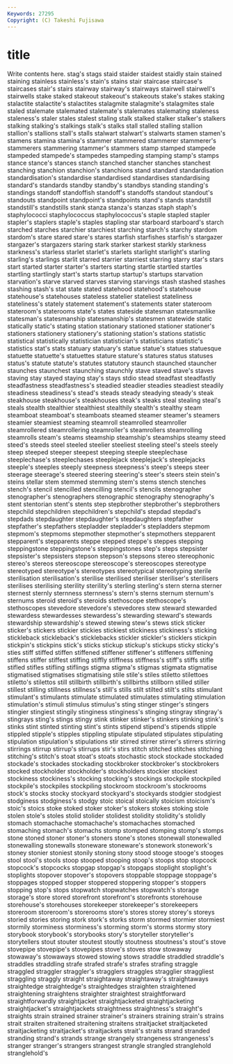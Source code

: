 ```yaml
---
Keywords: 27295 
Copyright: (C) Takeshi Fujisawa
---
```


# title

Write contents here.
 stag's stags staid staider staidest staidly stain stained staining
stainless stainless's stain's stains stair staircase staircase's staircases stair's stairs
stairway stairway's stairways stairwell stairwell's stairwells stake staked stakeout stakeout's
stakeouts stake's stakes staking stalactite stalactite's stalactites stalagmite stalagmite's stalagmites
stale staled stalemate stalemated stalemate's stalemates stalemating staleness staleness's staler
stales stalest staling stalk stalked stalker stalker's stalkers stalking stalking's
stalkings stalk's stalks stall stalled stalling stallion stallion's stallions stall's
stalls stalwart stalwart's stalwarts stamen stamen's stamens stamina stamina's stammer
stammered stammerer stammerer's stammerers stammering stammer's stammers stamp stamped stampede
stampeded stampede's stampedes stampeding stamping stamp's stamps stance stance's stances
stanch stanched stancher stanches stanchest stanching stanchion stanchion's stanchions stand
standard standardisation standardisation's standardise standardised standardises standardising standard's standards standby
standby's standbys standing standing's standings standoff standoffish standoff's standoffs standout
standout's standouts standpoint standpoint's standpoints stand's stands standstill standstill's standstills
stank stanza stanza's stanzas staph staph's staphylococci staphylococcus staphylococcus's staple
stapled stapler stapler's staplers staple's staples stapling star starboard starboard's
starch starched starches starchier starchiest starching starch's starchy stardom stardom's
stare stared stare's stares starfish starfishes starfish's stargazer stargazer's stargazers
staring stark starker starkest starkly starkness starkness's starless starlet starlet's
starlets starlight starlight's starling starling's starlings starlit starred starrier starriest
starring starry star's stars start started starter starter's starters starting
startle startled startles startling startlingly start's starts startup startup's startups
starvation starvation's starve starved starves starving starvings stash stashed stashes
stashing stash's stat state stated statehood statehood's statehouse statehouse's statehouses
stateless statelier stateliest stateliness stateliness's stately statement statement's statements stater
stateroom stateroom's staterooms state's states stateside statesman statesmanlike statesman's statesmanship
statesmanship's statesmen statewide static statically static's stating station stationary stationed
stationer stationer's stationers stationery stationery's stationing station's stations statistic statistical
statistically statistician statistician's statisticians statistic's statistics stat's stats statuary statuary's
statue statue's statues statuesque statuette statuette's statuettes stature stature's statures
status statuses status's statute statute's statutes statutory staunch staunched stauncher
staunches staunchest staunching staunchly stave staved stave's staves staving stay
stayed staying stay's stays stdio stead steadfast steadfastly steadfastness steadfastness's
steadied steadier steadies steadiest steadily steadiness steadiness's stead's steads steady
steadying steady's steak steakhouse steakhouse's steakhouses steak's steaks steal stealing
steal's steals stealth stealthier stealthiest stealthily stealth's stealthy steam steamboat
steamboat's steamboats steamed steamer steamer's steamers steamier steamiest steaming steamroll
steamrolled steamroller steamrollered steamrollering steamroller's steamrollers steamrolling steamrolls steam's steams
steamship steamship's steamships steamy steed steed's steeds steel steeled steelier
steeliest steeling steel's steels steely steep steeped steeper steepest steeping
steeple steeplechase steeplechase's steeplechases steeplejack steeplejack's steeplejacks steeple's steeples steeply
steepness steepness's steep's steeps steer steerage steerage's steered steering steering's
steer's steers stein stein's steins stellar stem stemmed stemming stem's
stems stench stenches stench's stencil stencilled stencilling stencil's stencils stenographer
stenographer's stenographers stenographic stenography stenography's stent stentorian stent's stents step
stepbrother stepbrother's stepbrothers stepchild stepchildren stepchildren's stepchild's stepdad stepdad's stepdads
stepdaughter stepdaughter's stepdaughters stepfather stepfather's stepfathers stepladder stepladder's stepladders stepmom
stepmom's stepmoms stepmother stepmother's stepmothers stepparent stepparent's stepparents steppe stepped
steppe's steppes stepping steppingstone steppingstone's steppingstones step's steps stepsister stepsister's
stepsisters stepson stepson's stepsons stereo stereophonic stereo's stereos stereoscope stereoscope's
stereoscopes stereotype stereotyped stereotype's stereotypes stereotypical stereotyping sterile sterilisation sterilisation's
sterilise sterilised steriliser steriliser's sterilisers sterilises sterilising sterility sterility's sterling
sterling's stern sterna sterner sternest sternly sternness sternness's stern's sterns
sternum sternum's sternums steroid steroid's steroids stethoscope stethoscope's stethoscopes stevedore
stevedore's stevedores stew steward stewarded stewardess stewardesses stewardess's stewarding steward's
stewards stewardship stewardship's stewed stewing stew's stews stick sticker sticker's
stickers stickier stickies stickiest stickiness stickiness's sticking stickleback stickleback's sticklebacks
stickler stickler's sticklers stickpin stickpin's stickpins stick's sticks stickup stickup's
stickups sticky sticky's sties stiff stiffed stiffen stiffened stiffener stiffener's
stiffeners stiffening stiffens stiffer stiffest stiffing stiffly stiffness stiffness's stiff's
stiffs stifle stifled stifles stifling stiflings stigma stigma's stigmas stigmata
stigmatise stigmatised stigmatises stigmatising stile stile's stiles stiletto stilettoes stiletto's
stilettos still stillbirth stillbirth's stillbirths stillborn stilled stiller stillest stilling
stillness stillness's still's stills stilt stilted stilt's stilts stimulant stimulant's
stimulants stimulate stimulated stimulates stimulating stimulation stimulation's stimuli stimulus stimulus's
sting stinger stinger's stingers stingier stingiest stingily stinginess stinginess's stinging
stingray stingray's stingrays sting's stings stingy stink stinker stinker's stinkers
stinking stink's stinks stint stinted stinting stint's stints stipend stipend's
stipends stipple stippled stipple's stipples stippling stipulate stipulated stipulates stipulating
stipulation stipulation's stipulations stir stirred stirrer stirrer's stirrers stirring stirrings
stirrup stirrup's stirrups stir's stirs stitch stitched stitches stitching stitching's
stitch's stoat stoat's stoats stochastic stock stockade stockaded stockade's stockades
stockading stockbroker stockbroker's stockbrokers stocked stockholder stockholder's stockholders stockier stockiest
stockiness stockiness's stocking stocking's stockings stockpile stockpiled stockpile's stockpiles stockpiling
stockroom stockroom's stockrooms stock's stocks stocky stockyard stockyard's stockyards stodgier
stodgiest stodginess stodginess's stodgy stoic stoical stoically stoicism stoicism's stoic's
stoics stoke stoked stoker stoker's stokers stokes stoking stole stolen
stole's stoles stolid stolider stolidest stolidity stolidity's stolidly stomach stomachache
stomachache's stomachaches stomached stomaching stomach's stomachs stomp stomped stomping stomp's
stomps stone stoned stoner stoner's stoners stone's stones stonewall stonewalled
stonewalling stonewalls stoneware stoneware's stonework stonework's stoney stonier stoniest stonily
stoning stony stood stooge stooge's stooges stool stool's stools stoop
stooped stooping stoop's stoops stop stopcock stopcock's stopcocks stopgap stopgap's
stopgaps stoplight stoplight's stoplights stopover stopover's stopovers stoppable stoppage stoppage's
stoppages stopped stopper stoppered stoppering stopper's stoppers stopping stop's stops
stopwatch stopwatches stopwatch's storage storage's store stored storefront storefront's storefronts
storehouse storehouse's storehouses storekeeper storekeeper's storekeepers storeroom storeroom's storerooms store's
stores storey storey's storeys storied stories storing stork stork's storks
storm stormed stormier stormiest stormily storminess storminess's storming storm's storms
stormy story storybook storybook's storybooks story's storyteller storyteller's storytellers stout
stouter stoutest stoutly stoutness stoutness's stout's stove stovepipe stovepipe's stovepipes
stove's stoves stow stowaway stowaway's stowaways stowed stowing stows straddle
straddled straddle's straddles straddling strafe strafed strafe's strafes strafing straggle
straggled straggler straggler's stragglers straggles stragglier straggliest straggling straggly straight
straightaway straightaway's straightaways straightedge straightedge's straightedges straighten straightened straightening straightens
straighter straightest straightforward straightforwardly straightjacket straightjacketed straightjacketing straightjacket's straightjackets straightness
straightness's straight's straights strain strained strainer strainer's strainers straining strain's
strains strait straiten straitened straitening straitens straitjacket straitjacketed straitjacketing straitjacket's
straitjackets strait's straits strand stranded stranding strand's strands strange strangely
strangeness strangeness's stranger stranger's strangers strangest strangle strangled stranglehold stranglehold's
